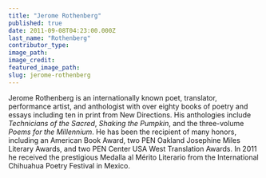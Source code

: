 ```yaml
---
title: "Jerome Rothenberg"
published: true
date: 2011-09-08T04:23:00.000Z
last_name: "Rothenberg"
contributor_type:
image_path:
image_credit:
featured_image_path:
slug: jerome-rothenberg
---
```


Jerome Rothenberg is an internationally known poet, translator, performance artist, and anthologist with over eighty books of poetry and essays including ten in print from New Directions. His anthologies include _Technicians of the Sacred_, _Shaking the Pumpkin_, and the three-volume _Poems for the Millennium_. He has been the recipient of many honors, including an American Book Award, two PEN Oakland Josephine Miles Literary Awards, and two PEN Center USA West Translation Awards. In 2011 he received the prestigious Medalla al Mérito Literario from the International Chihuahua Poetry Festival in Mexico.

